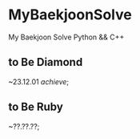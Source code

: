 # MyBaekjoonSolve
My Baekjoon Solve
Python && C++

## to Be Diamond
~23.12.01 *achieve*;

## to Be Ruby
~??.??.??;
